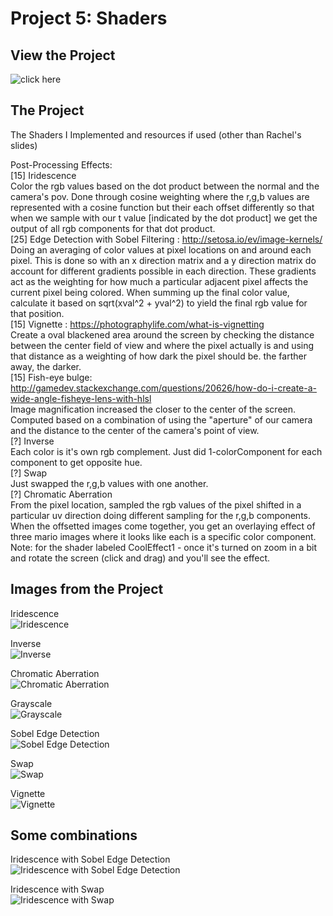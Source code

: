 
# Project 5: Shaders

## View the Project

![click here](https://hanbollar.github.io/Project5-Shaders/ "Click Here")

## The Project

The Shaders I Implemented and resources if used (other than Rachel's slides)

Post-Processing Effects:</br>
[15] Iridescence</br>
    Color the rgb values based on the dot product between the normal and the camera's pov. Done through cosine weighting where the r,g,b values are represented with a cosine function but their each offset differently so that when we sample with our t value [indicated by the dot product] we get the output of all rgb components for that dot product.</br>
[25] Edge Detection with Sobel Filtering : http://setosa.io/ev/image-kernels/</br>
    Doing an averaging of color values at pixel locations on and around each pixel. This is done so with an x direction matrix and a y direction matrix do account for different gradients possible in each direction. These gradients act as the weighting for how much a particular adjacent pixel affects the current pixel being colored. When summing up the final color value, calculate it based on sqrt(xval^2 + yval^2) to yield the final rgb value for that position.</br>
[15] Vignette : https://photographylife.com/what-is-vignetting</br>
    Create a oval blackened area around the screen by checking the distance between the center field of view and where the pixel actually is and using that distance as a weighting of how dark the pixel should be. the farther away, the darker.</br>
[15] Fish-eye bulge: http://gamedev.stackexchange.com/questions/20626/how-do-i-create-a-wide-angle-fisheye-lens-with-hlsl </br>
    Image magnification increased the closer to the center of the screen. Computed based on a combination of using the "aperture" of our camera and the distance to the center of the camera's point of view. </br>
[?] Inverse</br>
    Each color is it's own rgb complement. Just did 1-colorComponent for each component to get opposite hue.</br>
[?] Swap</br>
    Just swapped the r,g,b values with one another.</br>
[?] Chromatic Aberration </br>
    From the pixel location, sampled the rgb values of the pixel shifted in a particular uv direction doing different sampling for the r,g,b components. When the offsetted images come together, you get an overlaying effect of three mario images where it looks like each is a specific color component.</br>
Note: for the shader labeled CoolEffect1 - once it's turned on zoom in a bit and rotate the screen (click and drag) and you'll see the effect.</br>

## Images from the Project

Iridescence</br>![Iridescence](https://github.com/hanbollar/Project5-Shaders/blob/master/images/finished/irid.png "Iridescence")

Inverse</br>![Inverse](https://github.com/hanbollar/Project5-Shaders/blob/master/images/finished/inverse.png "Inverse")

Chromatic Aberration</br>![Chromatic Aberration](https://github.com/hanbollar/Project5-Shaders/blob/master/images/finished/chrAberr.png "Chromatic Aberration")

Grayscale</br>![Grayscale](https://github.com/hanbollar/Project5-Shaders/blob/master/images/finished/grayscale.png "Grayscale")

Sobel Edge Detection</br>![Sobel Edge Detection](https://github.com/hanbollar/Project5-Shaders/blob/master/images/finished/edgeWithSobel.png "Sobel Edge Detection")

Swap</br>![Swap](https://github.com/hanbollar/Project5-Shaders/blob/master/images/finished/swap.png "Swap")

Vignette</br>![Vignette](https://github.com/hanbollar/Project5-Shaders/blob/master/images/finished/vign.png "Vignette")

## Some combinations

Iridescence with Sobel Edge Detection</br>![Iridescence with Sobel Edge Detection](https://github.com/hanbollar/Project5-Shaders/blob/master/images/finished/iridEdgeWithSobel.png "Iridescence with Sobel Edge Detection")

Iridescence with Swap</br>![Iridescence with Swap](https://github.com/hanbollar/Project5-Shaders/blob/master/images/finished/iridSwap.png "Iridescence with Swap")


